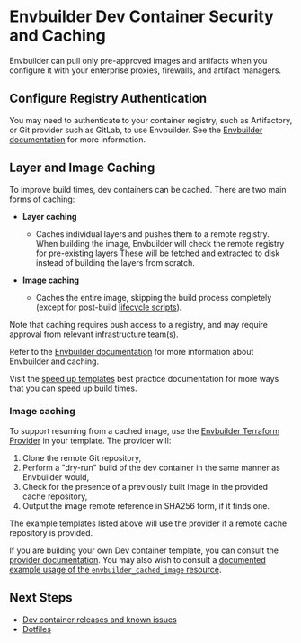 # Envbuilder Dev Container Security and Caching

Envbuilder can pull only pre-approved images and artifacts when you configure it with your enterprise proxies,
firewalls, and artifact managers.

## Configure Registry Authentication

You may need to authenticate to your container registry, such as Artifactory, or
Git provider such as GitLab, to use Envbuilder. See the
[Envbuilder documentation](https://github.com/coder/envbuilder/blob/main/docs/container-registry-auth.md)
for more information.

## Layer and Image Caching

To improve build times, dev containers can be cached. There are two main forms
of caching:

- **Layer caching**

  - Caches individual layers and pushes them to a remote registry. When building
    the image, Envbuilder will check the remote registry for pre-existing layers
    These will be fetched and extracted to disk instead of building the layers
    from scratch.

- **Image caching**

  - Caches the entire image, skipping the build process completely (except for
    post-build
    [lifecycle scripts](./add-devcontainer.md#dev-container-lifecycle-scripts)).

Note that caching requires push access to a registry, and may require approval
from relevant infrastructure team(s).

Refer to the
[Envbuilder documentation](https://github.com/coder/envbuilder/blob/main/docs/caching.md)
for more information about Envbuilder and caching.

Visit the
[speed up templates](../../../../tutorials/best-practices/speed-up-templates.md)
best practice documentation for more ways that you can speed up build times.

### Image caching

To support resuming from a cached image, use the
[Envbuilder Terraform Provider](https://github.com/coder/terraform-provider-envbuilder)
in your template. The provider will:

1. Clone the remote Git repository,
1. Perform a "dry-run" build of the dev container in the same manner as
   Envbuilder would,
1. Check for the presence of a previously built image in the provided cache
   repository,
1. Output the image remote reference in SHA256 form, if it finds one.

The example templates listed above will use the provider if a remote cache
repository is provided.

If you are building your own Dev container template, you can consult the
[provider documentation](https://registry.terraform.io/providers/coder/envbuilder/latest/docs/resources/cached_image).
You may also wish to consult a
[documented example usage of the `envbuilder_cached_image` resource](https://github.com/coder/terraform-provider-envbuilder/blob/main/examples/resources/envbuilder_cached_image/envbuilder_cached_image_resource.tf).

## Next Steps

- [Dev container releases and known issues](./devcontainer-releases-known-issues.md)
- [Dotfiles](../../../../user-guides/workspace-dotfiles.md)
